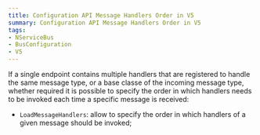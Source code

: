 ```yaml
---
title: Configuration API Message Handlers Order in V5
summary: Configuration API Message Handlers Order in V5
tags:
- NServiceBus
- BusConfiguration
- V5
---
```


If a single endpoint contains multiple handlers that are registered to handle the same message type, or a base classe of the incoming message type, whether required it is possible to specify the order in which handlers needs to be invoked each time a specific message is received:

* `LoadMessageHandlers`: allow to specify the order in which handlers of a given message should be invoked;
